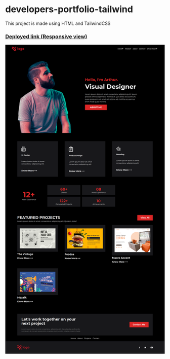 # developers-portfolio-tailwind

This project is made using HTML and TailwindCSS
### [Deployed link (Responsive view)](https://developers-portfolio-tailwind.netlify.app/)

![output](./output.png)

